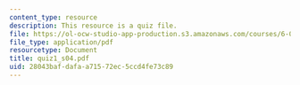 ```yaml
---
content_type: resource
description: This resource is a quiz file.
file: https://ol-ocw-studio-app-production.s3.amazonaws.com/courses/6-002-circuits-and-electronics-spring-2007/28043bafdafaa71572ec5ccd4fe73c89_quiz1_s04.pdf
file_type: application/pdf
resourcetype: Document
title: quiz1_s04.pdf
uid: 28043baf-dafa-a715-72ec-5ccd4fe73c89
---
```

